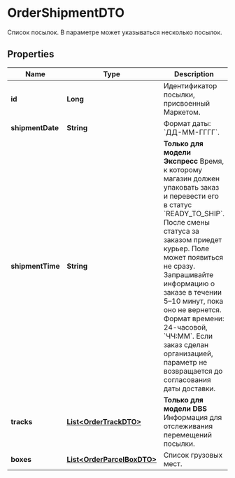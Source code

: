 

# OrderShipmentDTO

Список посылок.  В параметре может указываться несколько посылок. 

## Properties

| Name | Type | Description | Notes |
|------------ | ------------- | ------------- | -------------|
|**id** | **Long** | Идентификатор посылки, присвоенный Маркетом. |  [optional] |
|**shipmentDate** | **String** | Формат даты: &#x60;ДД-ММ-ГГГГ&#x60;.  |  [optional] |
|**shipmentTime** | **String** | **Только для модели Экспресс**  Время, к которому магазин должен упаковать заказ и перевести его в статус &#x60;READY_TO_SHIP&#x60;. После смены статуса за заказом приедет курьер.  Поле может появиться не сразу. Запрашивайте информацию о заказе в течении 5–10 минут, пока оно не вернется.  Формат времени: 24-часовой, &#x60;ЧЧ:ММ&#x60;.  Если заказ сделан организацией, параметр не возвращается до согласования даты доставки.  |  [optional] |
|**tracks** | [**List&lt;OrderTrackDTO&gt;**](OrderTrackDTO.md) | **Только для модели DBS**  Информация для отслеживания перемещений посылки.  |  [optional] |
|**boxes** | [**List&lt;OrderParcelBoxDTO&gt;**](OrderParcelBoxDTO.md) | Список грузовых мест. |  [optional] |



